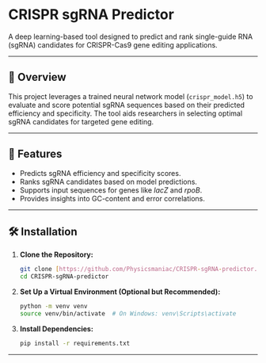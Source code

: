 
# CRISPR sgRNA Predictor

A deep learning-based tool designed to predict and rank single-guide RNA (sgRNA) candidates for CRISPR-Cas9 gene editing applications.

---

## 🚀 Overview

This project leverages a trained neural network model (`crispr_model.h5`) to evaluate and score potential sgRNA sequences based on their predicted efficiency and specificity. The tool aids researchers in selecting optimal sgRNA candidates for targeted gene editing.

---

## 🧬 Features

* Predicts sgRNA efficiency and specificity scores.
* Ranks sgRNA candidates based on model predictions.
* Supports input sequences for genes like *lacZ* and *rpoB*.
* Provides insights into GC-content and error correlations.

---

## 🛠️ Installation

1. **Clone the Repository:**

   ```bash
   git clone [https://github.com/Physicsmaniac/CRISPR-sgRNA-predictor.git](https://github.com/Physicsmaniac/CRISPR-sgRNA-predictor](https://github.com/Physicsmaniac/CRISPR-sgRNA-predictor)
   cd CRISPR-sgRNA-predictor
   ```

2. **Set Up a Virtual Environment (Optional but Recommended):**

   ```bash
   python -m venv venv
   source venv/bin/activate  # On Windows: venv\Scripts\activate
   ```

3. **Install Dependencies:**

   ```bash
   pip install -r requirements.txt
   ```

---
